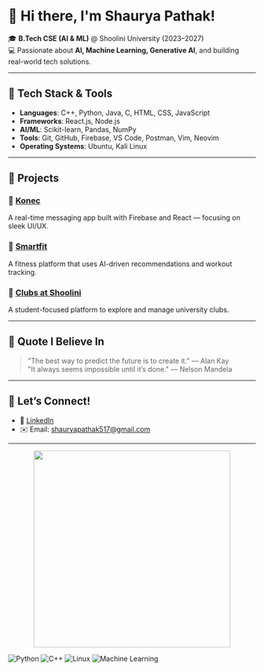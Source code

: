 # 👋 Hi there, I'm Shaurya Pathak!

🎓 **B.Tech CSE (AI & ML)** @ Shoolini University (2023–2027)  
💻 Passionate about **AI, Machine Learning, Generative AI**, and building real-world tech solutions.

---

## 🚀 Tech Stack & Tools

- **Languages**: C++, Python, Java, C, HTML, CSS, JavaScript
- **Frameworks**: React.js, Node.js
- **AI/ML**: Scikit-learn, Pandas, NumPy
- **Tools**: Git, GitHub, Firebase, VS Code, Postman, Vim, Neovim
- **Operating Systems**: Ubuntu, Kali Linux

---

## 🧠 Projects

### 🔹 [Konec](https://github.com/Shaurya517/Konec)
A real-time messaging app built with Firebase and React — focusing on sleek UI/UX.

### 🔹 [Smartfit](https://github.com/Shaurya517/Smartfit-project)
A fitness platform that uses AI-driven recommendations and workout tracking.

### 🔹 [Clubs at Shoolini](https://github.com/Shaurya517/clubsatshoolini)
A student-focused platform to explore and manage university clubs.

---

## 🧠 Quote I Believe In

> "The best way to predict the future is to create it." — Alan Kay  
> "It always seems impossible until it’s done." — Nelson Mandela

---

## 💬 Let’s Connect!

- 🔗 [LinkedIn](https://www.linkedin.com/in/shaurya-pathak-6825132b3/)
- ✉️ Email: shauryapathak517@gmail.com

---

<p align="center">
  <img src="https://media.giphy.com/media/qgQUggAC3Pfv687qPC/giphy.gif" width="400" />
</p>

![Python](https://img.shields.io/badge/Python-3776AB?style=for-the-badge&logo=python&logoColor=white)
![C++](https://img.shields.io/badge/C++-00599C?style=for-the-badge&logo=c%2B%2B&logoColor=white)
![Linux](https://img.shields.io/badge/Linux-FCC624?style=for-the-badge&logo=linux&logoColor=black)
![Machine Learning](https://img.shields.io/badge/Machine%20Learning-brightgreen?style=for-the-badge)

